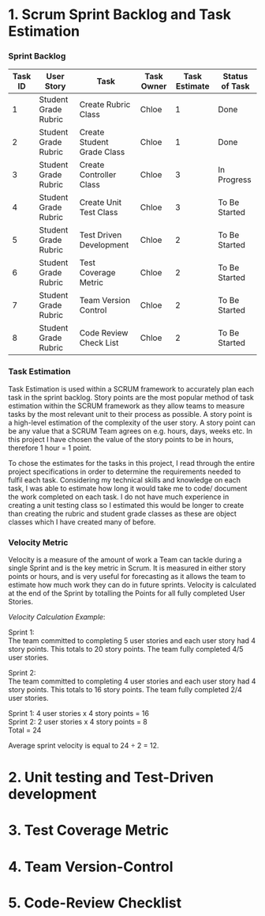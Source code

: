 # 1. Scrum Sprint Backlog and Task Estimation 
   
### Sprint Backlog      
| Task ID | User Story | Task | Task Owner | Task Estimate | Status of Task |
| --- | ----------- |---- | ----- | ----- | --- |
| 1 | Student Grade Rubric | Create Rubric Class | Chloe | 1 | Done |
| 2 | Student Grade Rubric | Create Student Grade Class | Chloe | 1 | Done |
| 3 | Student Grade Rubric | Create Controller Class | Chloe | 3 | In Progress |
| 4 | Student Grade Rubric | Create Unit Test Class | Chloe | 3 | To Be Started |
| 5 | Student Grade Rubric | Test Driven Development | Chloe | 2 | To Be Started |
| 6 | Student Grade Rubric | Test Coverage Metric | Chloe | 2 | To Be Started |
| 7 | Student Grade Rubric | Team Version Control | Chloe | 2 | To Be Started |
| 8 | Student Grade Rubric | Code Review Check List | Chloe | 2 | To Be Started |

### Task Estimation  
Task Estimation is used within a SCRUM framework to accurately plan each task in the sprint backlog.
Story points are the most popular method of task estimation within the SCRUM framework as they allow 
teams to measure tasks by the most relevant unit to their process as possible. A story point is a 
high-level estimation of the complexity of the user story. A story point can be any value that a 
SCRUM Team agrees on e.g. hours, days, weeks etc. In this project I have chosen the value of the 
story points to be in hours, therefore 1 hour = 1 point.  
  
To chose the estimates for the tasks in this project, I read through the entire project specifications
in order to determine the requirements needed to fulfil each task. Considering my technical skills and
knowledge on each task, I was able to estimate how long it would take me to code/ document the work 
completed on each task. I do not have much experience in creating a unit testing class so I estimated
this would be longer to create than creating the rubric and student grade classes as these are object
classes which I have created many of before. 

### Velocity Metric  
Velocity is a measure of the amount of work a Team can tackle during a single Sprint and is the key 
metric in Scrum. It is measured in either story points or hours, and is very useful for forecasting as 
it allows the team to estimate how much work they can do in future sprints. Velocity is calculated at the 
end of the Sprint by totalling the Points for all fully completed User Stories.

_Velocity Calculation Example_:   

Sprint 1:  
The team committed to completing 5 user stories and each user story had 4 story points.
This totals to 20 story points. The team fully completed 4/5 user stories.

Sprint 2:  
The team committed to completing 4 user stories and each user story had 4 story points.
This totals to 16 story points. The team fully completed 2/4 user stories.

Sprint 1: 4 user stories x 4 story points = 16  
Sprint 2: 2 user stories x 4 story points = 8  
Total = 24  

Average sprint velocity is equal to 24 ÷ 2 = 12.   

# 2. Unit testing and Test-Driven development  

# 3. Test Coverage Metric

# 4. Team Version-Control 

# 5. Code-Review Checklist